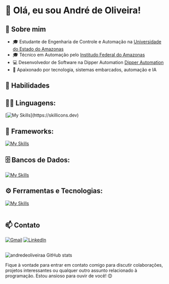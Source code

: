 # 👋 Olá, eu sou André de Oliveira!

## 💼 Sobre mim

- 🎓 Estudante de Engenharia de Controle e Automação na [Universidade do Estado do Amazonas](https://www.uea.edu.br/)
- 🎓 Técnico em Automação pelo [Institudo Federal do Amazonas](https://www.ifam.edu.br/)
- 💻 Desenvolvedor de Software na Dipper Automation [Dipper Automation](https://dipperauto.com/)
- 🌱 Apaixonado por tecnologia, sistemas embarcados, automação e IA

## 🚀 Habilidades

## 👨‍💻 Linguagens: 
[![My Skills](https://skillicons.dev/icons?i=python,c,cpp,)](https://skillicons.dev)

## 🧰 Frameworks: 
[![My Skills](https://skillicons.dev/icons?i=flask,arduino,tensorflow,pytorch)](https://skillicons.dev)

## 🗄️ Bancos de Dados: 
[![My Skills](https://skillicons.dev/icons?i=postgres,mysql,mongodb)](https://skillicons.dev)
## ⚙️ Ferramentas e Tecnologias:
[![My Skills](https://skillicons.dev/icons?i=git,github,vscode,docker,matlab,aws,grafana,postman,raspberrypi)](https://skillicons.dev)<br><br>

## 📫 Contato

[![Gmail](https://img.shields.io/badge/-Email-D14836?style=flat&logo=Gmail&logoColor=white)](mailto:andredeoliveiras@gmail.com)
[![LinkedIn](https://img.shields.io/badge/-LinkedIn-blue?style=flat&logo=Linkedin&logoColor=white)](https://www.linkedin.com/in/andredeoliveiras/)
<br><br>

![andredeoliveiraa GitHub stats](https://github-readme-stats.vercel.app/api?username=andredeoliveiraa&show_icons=true&theme=dark)

Fique à vontade para entrar em contato comigo para discutir colaborações, projetos interessantes ou qualquer outro assunto relacionado à programação. Estou ansioso para ouvir de você! 😊
